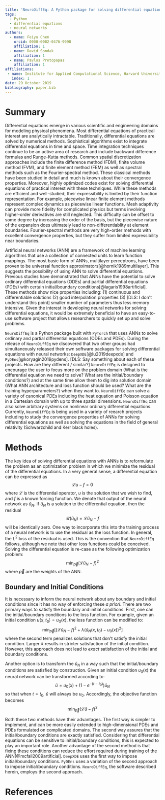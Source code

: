 ```yaml
---
title: 'NeuroDiffEq: A Python package for solving differential equations with neural networks'
tags:
  - Python
  - differential equations
  - neural networks
authors:
  - name: Feiyu Chen
    orcid: 0000-0002-0476-9998
    affiliation: 1
  - name: David Sondak
    affiliation: 1
  - name: Pavlos Protopapas
    affiliation: 1
affiliations:
 - name: Institute for Applied Computational Science, Harvard University, Cambridge, MA, United States
   index: 1
date: 29 October 2019
bibliography: paper.bib
---
```


# Summary

Differential equations emerge in various scientific and engineering domains for modeling physical phenomena.  Most
differential equations of practical interest are analytically intractable.  Traditionally, differential equations are solved
by numerical methods.  Sophistical algorithms exist to integrate differential equations in time and space.  Time integration
techniques continue to be an active area of research and include backward difference formulas and Runge-Kutta methods.
Common spatial discretization approaches include the finite difference method (FDM), finite volume method (FVM), and finite
element method (FEM) as well as spectral methods such as the Fourier-spectral method.  These classical methods have been
studied in detail and much is known about their convergence properties.  Moreover, highly optimized codes exist for solving
differential equations of practical interest with these techniques.  While these methods are efficient and well-studied,
their expressibility is limited by their function representation.  For example, piecewise linear finite element methods
represent complex dynamics as piecewise linear functions.  Mesh adaptivity can provide more fidelity for complicated physics
but terms involving higher-order derivatives are still neglected.  This difficulty can be offset to some degree by increasing
the order of the basis, but the piecewise nature of the expansion does ultimately lead to non-differentiablity at element
boundaries.  Fourier-spectral methods are very high-order methods with excellent convergence properties, but they
suffer from limited expressibility near boundaries.

Artificial neural networks (ANN) are a framework of machine learning algorithms that use a collection of connected units to
learn function mappings. The most basic form of ANNs, multilayer perceptrons, have been proven to be universal function 
approximators[@hornik1989multilayer]. This suggests the possibility of using ANN to solve differential equations. Previous 
studies have demonstrated that ANNs have the potential to solve ordinary differential equations (ODEs) and partial
differential equations (PDEs) with certain initial/boundary conditions[@lagaris1998artificial]. These methods show nice
properties including: (1) continuous and differentiable solutions (2) good interpolation properties (3) [DLS:  I don't
understand this point] smaller number of parameters thus less memory intensive.  Given the interest in developing neural
networks for solving differential equations, it would be extremely beneficial to have an easy-to-use software project that
allows researchers to quickly set up and solve problems.

``NeuroDiffEq`` is a Python package built with ``PyTorch`` that uses ANNs to solve ordinary and partial differential
equations (ODEs and PDEs).  During the release of ``NeuroDiffEq`` we discovered that two other groups had simultaneously
released their own software packages for solving differential equations with neural networks:  ``DeepXDE``[@lu2019deepxde]
and ``PyDEns``[@koryagin2019pydens]. [DLS:  Say something about each of these projects.  How are they different / similar?]
``NeuroDiffEq`` is designed to encourage the user to focus more on the problem domain (What is the differential equation we
need to solve? What are the initial/boundary conditions?) and at the same time allow them to dig into solution domain (What
ANN architecture and loss function should be used? What are the training hyperparameters?) when they want to.  ``NeuroDiffEq`` 
can solve a variety of canonical PDEs including the heat equation and Poisson equation in a Cartesian domain with up to three
spatial dimensions.  ``NeuroDiffEq`` can also solve arbitrary systems on nonlinear ordinary differential equations.
Currently, ``NeuroDiffEq`` is being used in a variety of reearch projects including to study the convergence properties of ANNs 
for solving differential equations as well as solving the equations in the field of general relativity (Schwarzchild and Kerr 
black holes). 

# Methods

The key idea of solving differential equations with ANNs is to reformulate the problem as an optimization problem in which we
minimize the residual of the differential equations.  In a very general sense, a differential equation can be expressed as
$$\mathcal{L}u - f = 0$$
where $\mathcal{L}$ is the differential operator, $u$ is the solution that we wish to find, and $f$ is a known forcing
function.  We denote that output of the neural network as $\widehat{u}_{N}$.  If $\widehat{u}_{N}$ is a solution to the differential
equation, then the residual $$\mathcal{R}\left(\widehat{u}_{N}\right) = \mathcal{L}\widehat{u}_{N} - f $$ will be identically zero.
One way to incorporate this into the training process of a neural network is to use the residual as the loss function.  In
general, the $L^{2}$ loss of the residual is used.  This is the convention that ``NeuroDiffEq`` follows, although we note
that other loss functions could be conceived.  Solving the differential equation is re-case as the following optimization
problem: 
$$
\min_{\vec{p}}\left(\mathcal{L}\widehat{u}_{N} - f\right)^2
$$
where $\vec{p}$ are the weights of the ANN.

## Boundary and Initial Conditions
It is necessary to inform the neural network about any boundary and initial conditions since it has no way of enforcing these *a priori*.
There are two primary ways to satisfy the boundary and initial conditions.  First, one can the initial/boundary conditions to the
loss function.  For example, given an initial condition $u\left(x,t_{0}\right) = u_{0}\left(x\right)$, the loss function can
be modified to:
$$
\min_{\vec{p}}\left[\left(\mathcal{L}\widehat{u}_{N} - f\right)^2 + \lambda\left(\widehat{u}_{N}\left(x,t_{0}\right) - u_0\left(x\right)\right)^2\right]
$$
where the second term penalizes solutions that don't satisfy the initial condition.  Larger $\lambda$ results in stricter
satisfaction of the initial condition.  However, this approach does not lead to *exact* satisfaction of the initial and
boundary conditions.

Another option is to transform the $\widehat{u}_{N}$ in a way such that the initial/boundary conditions are satisfied by
construction.  Given an initial condition $u_{0}\left(x\right)$ the neural network can be transformed according to:
$$
\widehat{u} = u_{0}\left(x\right) + \left(1-e^{-\left(t-t_{0}\right)}\right)\widehat{u}_{N}
$$
so that when $t = t_0$, $\widehat{u}$ will always be $u_0$. Accordingly, the objective function becomes 
$$
\min_{\vec{p}}\left(\mathcal{L}\widehat{u} - f\right)^2
$$

Both these two methods have their advantages. The first way is simpler to implement, and can be more easily extended to
high-dimensional PDEs and PDEs formulated on complicated domains. The second way assures that the initial/boundary conditions
 are exactly satisfied.  Considering that differential equations can be sensitive to initial/boundary conditions, this is
expected to play an important role. Another advantage of the second method is that fixing these conditions can reduce the
effort required during training of the ANN[@mcfall2009artificial]. ``DeepXDE`` uses the first way to impose initial/boundary 
conditions. ``PyDEns`` uses a variation of the second approach to impose initial/boundary conditions. ``NeuroDiffEq``, the
software described herein, employs the second approach. 

# References
